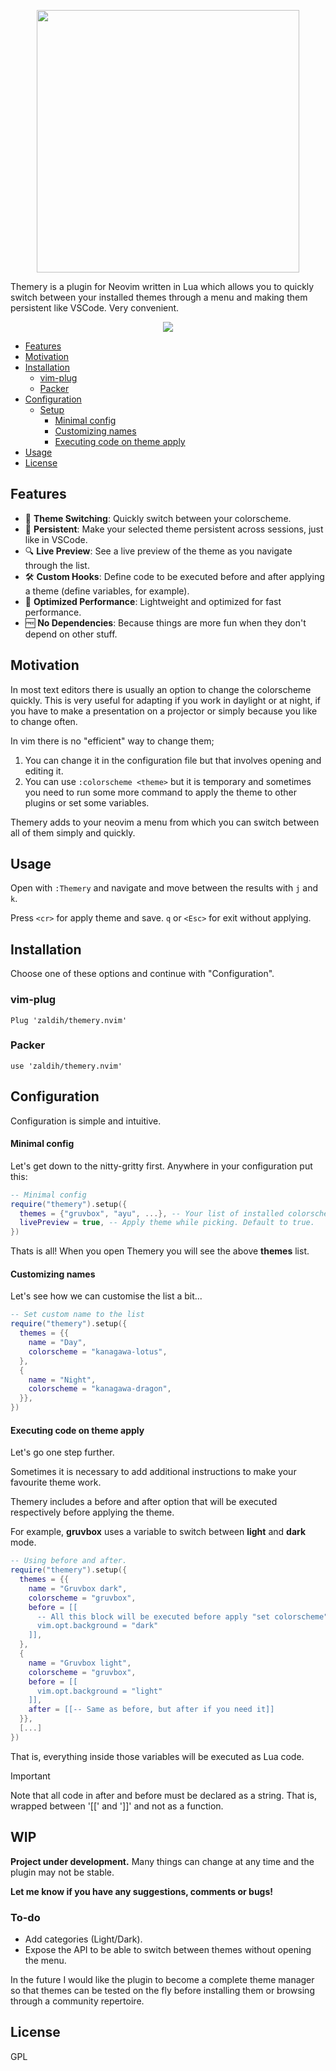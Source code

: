 <p align="center">
<img src="docs/title-logo.svg" width="420">
</p>

Themery is a plugin for Neovim written in Lua which allows you to quickly switch between your installed themes through a menu and making them persistent like VSCode. Very convenient.

<p align="center">
<img src="docs/header.png">
</p>

- [Features](#features)
- [Motivation](#motivation)
- [Installation](#installation)
  - [vim-plug](#vim-plug)
  - [Packer](#packer)
- [Configuration](#configuration)
  - [Setup](#setup)
    - [Minimal config](#minimal-config)
    - [Customizing names](#customizing-names)
    - [Executing code on theme apply](#executing-code-on-theme-apply)
- [Usage](#usage)
- [License](#license)

## Features

- 🎨 **Theme Switching**: Quickly switch between your colorscheme.
- 💾 **Persistent**: Make your selected theme persistent across sessions, just like in VSCode.
- 🔍 **Live Preview**: See a live preview of the theme as you navigate through the list.
- 🛠️ **Custom Hooks**: Define code to be executed before and after applying a theme (define variables, for example).
- 🚀 **Optimized Performance**: Lightweight and optimized for fast performance.
- 🆓 **No Dependencies**: Because things are more fun when they don't depend on other stuff.

## Motivation

In most text editors there is usually an option to change the colorscheme quickly. This is very useful for adapting if you work in daylight or at night, if you have to make a presentation on a projector or simply because you like to change often.

In vim there is no "efficient" way to change them;

1. You can change it in the configuration file but that involves opening and editing it.
2. You can use `:colorscheme <theme>` but it is temporary and sometimes you need to run some more command to apply the theme to other plugins or set some variables.

Themery adds to your neovim a menu from which you can switch between all of them simply and quickly.

## Usage

Open with `:Themery` and navigate and move between the results with `j` and `k`.

Press `<cr>` for apply theme and save. `q` or `<Esc>` for exit without applying.

## Installation

Choose one of these options and continue with "Configuration".

### vim-plug

```
Plug 'zaldih/themery.nvim'
```

### Packer

```
use 'zaldih/themery.nvim'
```

## Configuration

Configuration is simple and intuitive.

#### Minimal config

Let's get down to the nitty-gritty first. Anywhere in your configuration put this:

```lua
-- Minimal config
require("themery").setup({
  themes = {"gruvbox", "ayu", ...}, -- Your list of installed colorschemes.
  livePreview = true, -- Apply theme while picking. Default to true.
})
```

Thats is all! When you open Themery you will see the above **themes** list.

#### Customizing names

Let's see how we can customise the list a bit...

```lua
-- Set custom name to the list
require("themery").setup({
  themes = {{
    name = "Day",
    colorscheme = "kanagawa-lotus",
  },
  {
    name = "Night",
    colorscheme = "kanagawa-dragon",
  }},
})
```

#### Executing code on theme apply

Let's go one step further.

Sometimes it is necessary to add additional instructions to make your favourite theme work.

Themery includes a before and after option that will be executed respectively before applying the theme.

For example, **gruvbox** uses a variable to switch between **light** and **dark** mode.

```lua
-- Using before and after.
require("themery").setup({
  themes = {{
    name = "Gruvbox dark",
    colorscheme = "gruvbox",
    before = [[
      -- All this block will be executed before apply "set colorscheme"
      vim.opt.background = "dark"
    ]],
  },
  {
    name = "Gruvbox light",
    colorscheme = "gruvbox",
    before = [[
      vim.opt.background = "light"
    ]],
    after = [[-- Same as before, but after if you need it]]
  }},
  [...]
})
```

That is, everything inside those variables will be executed as Lua code.

> [!IMPORTANT]  
> Note that all code in after and before must be declared as a string. That is, wrapped between '[[' and ']]' and not as a function.

## WIP

**Project under development.**
Many things can change at any time and the plugin may not be stable.

**Let me know if you have any suggestions, comments or bugs!**

### To-do

- Add categories (Light/Dark).
- Expose the API to be able to switch between themes without opening the menu.

In the future I would like the plugin to become a complete theme manager so that themes can be tested on the fly before installing them or browsing through a community repertoire.

## License

GPL
